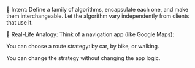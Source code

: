 🎯 Intent:
Define a family of algorithms, encapsulate each one, and make them interchangeable.
Let the algorithm vary independently from clients that use it.

🤔 Real-Life Analogy:
Think of a navigation app (like Google Maps):

You can choose a route strategy: by car, by bike, or walking.

You can change the strategy without changing the app logic.